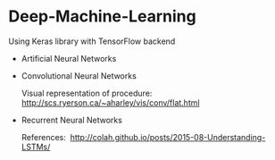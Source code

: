 # Deep-Machine-Learning
Using Keras library with TensorFlow backend

- Artificial Neural Networks

- Convolutional Neural Networks

  Visual representation of procedure: http://scs.ryerson.ca/~aharley/vis/conv/flat.html

- Recurrent Neural Networks
  
  References: 
  http://colah.github.io/posts/2015-08-Understanding-LSTMs/
